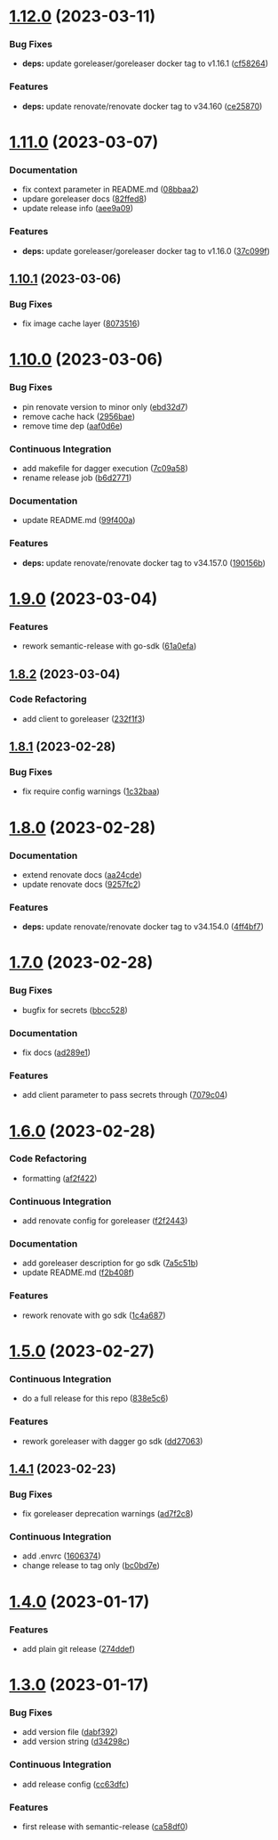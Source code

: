 # [1.12.0](https://github.com/tubenhirn/dagger-ci-modules/compare/v1.11.0...v1.12.0) (2023-03-11)


### Bug Fixes

* **deps:** update goreleaser/goreleaser docker tag to v1.16.1 ([cf58264](https://github.com/tubenhirn/dagger-ci-modules/commit/cf58264b47705a8264ce01fbdc5537b94730a792))


### Features

* **deps:** update renovate/renovate docker tag to v34.160 ([ce25870](https://github.com/tubenhirn/dagger-ci-modules/commit/ce258704c56939209e9fbe1aed6d372dec4f50d5))

# [1.11.0](https://github.com/tubenhirn/dagger-ci-modules/compare/v1.10.1...v1.11.0) (2023-03-07)


### Documentation

* fix context parameter in README.md ([08bbaa2](https://github.com/tubenhirn/dagger-ci-modules/commit/08bbaa2cf932e8b6fe270e679d34377e6cd25705))
* updare goreleaser docs ([82ffed8](https://github.com/tubenhirn/dagger-ci-modules/commit/82ffed8b26ebbb1c7cc9b306c2820004242bb949))
* update release info ([aee9a09](https://github.com/tubenhirn/dagger-ci-modules/commit/aee9a097bb99faaf6d58b661d733999689098503))


### Features

* **deps:** update goreleaser/goreleaser docker tag to v1.16.0 ([37c099f](https://github.com/tubenhirn/dagger-ci-modules/commit/37c099f12a272b56e4da33f0f6ca49b1be3a7971))

## [1.10.1](https://github.com/tubenhirn/dagger-ci-modules/compare/v1.10.0...v1.10.1) (2023-03-06)


### Bug Fixes

* fix image cache layer ([8073516](https://github.com/tubenhirn/dagger-ci-modules/commit/80735169cd3bf657487afb0a81a4a744fdd3f990))

# [1.10.0](https://github.com/tubenhirn/dagger-ci-modules/compare/v1.9.0...v1.10.0) (2023-03-06)


### Bug Fixes

* pin renovate version to minor only ([ebd32d7](https://github.com/tubenhirn/dagger-ci-modules/commit/ebd32d7535f1bb19f01850ac2bb76e7991a6af10))
* remove cache hack ([2956bae](https://github.com/tubenhirn/dagger-ci-modules/commit/2956baee2d88e6859b208506e3f9f830e0e82359))
* remove time dep ([aaf0d6e](https://github.com/tubenhirn/dagger-ci-modules/commit/aaf0d6ea57d88c49bf9f20fcc011ffd7aab74cac))


### Continuous Integration

* add makefile for dagger execution ([7c09a58](https://github.com/tubenhirn/dagger-ci-modules/commit/7c09a58f2f502951e027776502fdaf6b29d5c39f))
* rename release job ([b6d2771](https://github.com/tubenhirn/dagger-ci-modules/commit/b6d27718a10004bfe15ad5d432e4343f275331f6))


### Documentation

* update README.md ([99f400a](https://github.com/tubenhirn/dagger-ci-modules/commit/99f400acc6ee3ca7cd0883f1e3bf44e0c4737a23))


### Features

* **deps:** update renovate/renovate docker tag to v34.157.0 ([190156b](https://github.com/tubenhirn/dagger-ci-modules/commit/190156b18d81acfaded615a73a7ded8cf31298d6))

# [1.9.0](https://github.com/tubenhirn/dagger-ci-modules/compare/v1.8.2...v1.9.0) (2023-03-04)


### Features

* rework semantic-release with go-sdk ([61a0efa](https://github.com/tubenhirn/dagger-ci-modules/commit/61a0efa2890ffcc8b6771f95241fdf02ed6c2c30))

## [1.8.2](https://github.com/tubenhirn/dagger-ci-modules/compare/v1.8.1...v1.8.2) (2023-03-04)


### Code Refactoring

* add client to goreleaser ([232f1f3](https://github.com/tubenhirn/dagger-ci-modules/commit/232f1f315bab06eb5035b32a651ddc504a51fce9))

## [1.8.1](https://github.com/tubenhirn/dagger-ci-modules/compare/v1.8.0...v1.8.1) (2023-02-28)


### Bug Fixes

* fix require config warnings ([1c32baa](https://github.com/tubenhirn/dagger-ci-modules/commit/1c32baafcad859be31a67419da7ca8fff5616a5c))

# [1.8.0](https://github.com/tubenhirn/dagger-ci-modules/compare/v1.7.0...v1.8.0) (2023-02-28)


### Documentation

* extend renovate docs ([aa24cde](https://github.com/tubenhirn/dagger-ci-modules/commit/aa24cde33ad63ecf19e0ab58ee91a1e4f174af2c))
* update renovate docs ([9257fc2](https://github.com/tubenhirn/dagger-ci-modules/commit/9257fc2bc52f2cbcd14782aef0ec7a4fa8ece654))


### Features

* **deps:** update renovate/renovate docker tag to v34.154.0 ([4ff4bf7](https://github.com/tubenhirn/dagger-ci-modules/commit/4ff4bf74fe0025c213dd37581c519b30a11624ea))

# [1.7.0](https://github.com/tubenhirn/dagger-ci-modules/compare/v1.6.0...v1.7.0) (2023-02-28)


### Bug Fixes

* bugfix for secrets ([bbcc528](https://github.com/tubenhirn/dagger-ci-modules/commit/bbcc5289952b6cb951fdf159ec4fcc33545a16df))


### Documentation

* fix docs ([ad289e1](https://github.com/tubenhirn/dagger-ci-modules/commit/ad289e1a78856f83a86631f79a5c270d164ab1f3))


### Features

* add client parameter to pass secrets through ([7079c04](https://github.com/tubenhirn/dagger-ci-modules/commit/7079c042637d6f125701171b506e90e93474b1aa))

# [1.6.0](https://github.com/tubenhirn/dagger-ci-modules/compare/v1.5.0...v1.6.0) (2023-02-28)


### Code Refactoring

* formatting ([af2f422](https://github.com/tubenhirn/dagger-ci-modules/commit/af2f42237780da1824dd35ee1a6a66e776d649c7))


### Continuous Integration

* add renovate config for goreleaser ([f2f2443](https://github.com/tubenhirn/dagger-ci-modules/commit/f2f2443232fa6bcdb63a1a3a1e04bf129fd6b6fb))


### Documentation

* add goreleaser description for go sdk ([7a5c51b](https://github.com/tubenhirn/dagger-ci-modules/commit/7a5c51bbcad5bf87f1aefb7f615a7a35fe06dfbe))
* update README.md ([f2b408f](https://github.com/tubenhirn/dagger-ci-modules/commit/f2b408f2c971821b7388389753b1e884058ce6f5))


### Features

* rework renovate with go sdk ([1c4a687](https://github.com/tubenhirn/dagger-ci-modules/commit/1c4a687dcf24050c76a62ddf9360e49ca35733ab))

# [1.5.0](https://github.com/tubenhirn/dagger-ci-modules/compare/v1.4.1...v1.5.0) (2023-02-27)


### Continuous Integration

* do a full release for this repo ([838e5c6](https://github.com/tubenhirn/dagger-ci-modules/commit/838e5c609aadfa1286a74ca2a988134079d3af78))


### Features

* rework goreleaser with dagger go sdk ([dd27063](https://github.com/tubenhirn/dagger-ci-modules/commit/dd270633f468117986bbf97919e5c2f78f1159c6))

## [1.4.1](https://github.com/tubenhirn/dagger-ci-modules/compare/v1.4.0...v1.4.1) (2023-02-23)


### Bug Fixes

* fix goreleaser deprecation warnings ([ad7f2c8](https://github.com/tubenhirn/dagger-ci-modules/commit/ad7f2c829f92bb23ce6bc280d332ca3fee8f6d58))


### Continuous Integration

* add .envrc ([1606374](https://github.com/tubenhirn/dagger-ci-modules/commit/1606374b30502dbced29c075bec7e0e84b3a9bb2))
* change release to tag only ([bc0bd7e](https://github.com/tubenhirn/dagger-ci-modules/commit/bc0bd7e5a1e8d8315f7e6ea4792a7c80997fbd50))

# [1.4.0](https://github.com/tubenhirn/dagger-ci-modules/compare/v1.3.0...v1.4.0) (2023-01-17)


### Features

* add plain git release ([274ddef](https://github.com/tubenhirn/dagger-ci-modules/commit/274ddef11dc88fd8f1dadf2d32238dc17a85513e))

# [1.3.0](https://github.com/tubenhirn/dagger-ci-modules/compare/v1.2.0...v1.3.0) (2023-01-17)


### Bug Fixes

* add version file ([dabf392](https://github.com/tubenhirn/dagger-ci-modules/commit/dabf39285bdf72488816883e99796be3ac69ae10))
* add version string ([d34298c](https://github.com/tubenhirn/dagger-ci-modules/commit/d34298c192a7e6b0a2327f4fdfb8ddfae38588f4))


### Continuous Integration

* add release config ([cc63dfc](https://github.com/tubenhirn/dagger-ci-modules/commit/cc63dfc2f3e16fe9576e2f31d2ba44ced4373aee))


### Features

* first release with semantic-release ([ca58df0](https://github.com/tubenhirn/dagger-ci-modules/commit/ca58df0b4b5713b5b4b3e8c7a074a1582cb48c16))
